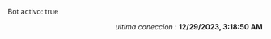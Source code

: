 <p>Bot activo: true</p>
<p align="right"><i>ultima coneccion</i> : <b>12/29/2023, 3:18:50 AM</b></p>

